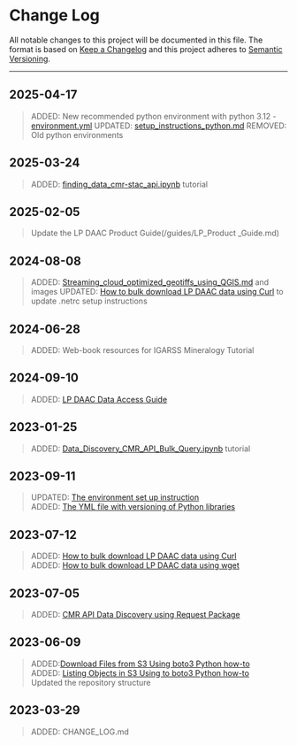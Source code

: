 
# Change Log
All notable changes to this project will be documented in this file. 
The format is based on [Keep a Changelog](http://keepachangelog.com/)
and this project adheres to [Semantic Versioning](http://semver.org/).
_________________________________________________________________________
## 2025-04-17

>
> ADDED: New recommended python environment with python 3.12 - [environment.yml](/setup/environment.yml)
> UPDATED: [setup_instructions_python.md](/setup/setup_instructions_python.md)
> REMOVED: Old python environments

## 2025-03-24
>
> ADDED: [finding_data_cmr-stac_api.ipynb](/python/tutorials/finding_data_cmr-stac_api.ipynb) tutorial

## 2025-02-05
>
> Update the LP DAAC Product Guide(/guides/LP_Product _Guide.md) 

## 2024-08-08
>
> ADDED: [Streaming_cloud_optimized_geotiffs_using_QGIS.md](/guides/Streaming_cloud_optimized_geotiffs_using_QGIS.md) and images 
> UPDATED: [How to bulk download LP DAAC data using Curl](guides/bulk_download_using_curl.md) to update .netrc setup instructions

## 2024-06-28
>
> ADDED: Web-book resources for IGARSS Mineralogy Tutorial

## 2024-09-10
>
> ADDED: [LP DAAC Data Access Guide](/guides/NASA_LPDAAC_Data_Access_Guide.md)

## 2023-01-25
>
> ADDED: [Data_Discovery_CMR_API_Bulk_Query.ipynb](/python/tutorials/Data_Discovery_CMR_API_Bulk_Query.ipynb) tutorial

## 2023-09-11
>
> UPDATED: [The environment set up instruction](setup/setup_instructions_python.md)  
> ADDED: [The YML file with versioning of Python libraries](setup/lpdaac_windows.yml)  

## 2023-07-12  
>
> ADDED: [How to bulk download LP DAAC data using Curl](guides/bulk_download_using_curl.md)  
> ADDED: [How to bulk download LP DAAC data using wget](guides/bulk_download_using_wget.md)  

## 2023-07-05  
>
> ADDED: [CMR API Data Discovery using Request Package](python/tutorials/Data_Discovery_CMR_API_Request.ipynb)  

## 2023-06-09  
>
> ADDED:[Download Files from S3 Using boto3 Python how-to](python/how-tos/Earthdata_Cloud__Download_file_from_S3.ipynb)  
> ADDED: [Listing Objects in S3 Using to boto3 Python how-to](python/how-tos/Earthdata_Cloud__List_bucket_objects.ipynb)  
> Updated the repository structure  

## 2023-03-29
>  
> ADDED: CHANGE_LOG.md
